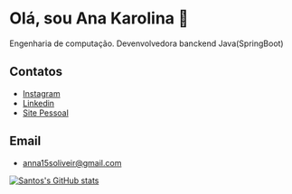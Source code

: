 # Olá, sou Ana Karolina 👋

Engenharia de computação.
Devenvolvedora banckend Java(SpringBoot)


## Contatos

 - [Instagram](https://awesomeopensource.com/project/elangosundar/awesome-README-templates)
 - [Linkedin](https://www.linkedin.com/in/karolina104016/)
 - [Site Pessoal](https://ana-karolina.netlify.app/)

## Email
- anna15soliveir@gmail.com

[![Santos's GitHub stats](https://github-readme-stats.vercel.app/api?santoskarolina=santoskarolina)](https://github.com/santoskarolina/santoskarolina)
  

